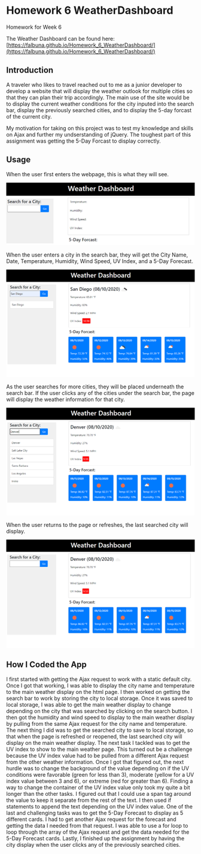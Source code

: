 # Homework 6 WeatherDashboard

Homework for Week 6

The Weather Dashboard can be found here: [https://falbuna.github.io/Homework_6_WeatherDashboard/](https://falbuna.github.io/Homework_6_WeatherDashboard/) 

## Introduction

A traveler who likes to travel reached out to me as a junior developer to develop a website that will display the weather outlook for multiple cities so that they can plan their trip accordingly. The main use of the site would be to display the current weather conditions for the city inputed into the search bar, display the previously searched cities, and to display the 5-day forcast of the current city.

My motivation for taking on this project was to test my knowledge and skills on Ajax and further my undserstanding of jQuery. The toughest part of this assignment was getting the 5-Day Forcast to display correctly.

## Usage

When the user first enters the webpage, this is what they will see.

![Weather Dashboard with no weather information](https://github.com/falbuna/Homework_6_WeatherDashboard/blob/master/Assets/FirstView.PNG)

When the user enters a city in the search bar, they will get the City Name, Date, Temperature, Humidity, Wind Speed, UV Index, and a 5-Day Forecast.

![Weather Dashboard with San Diego Weather Information](https://github.com/falbuna/Homework_6_WeatherDashboard/blob/master/Assets/FirstSearch.PNG)

As the user searches for more cities, they will be placed underneath the search bar. If the user clicks any of the cities under the search bar, the page will display the weather information for that city.

![Weather Dashboard with additional cities searched.](https://github.com/falbuna/Homework_6_WeatherDashboard/blob/master/Assets/MoreSearches.PNG)

When the user returns to the page or refreshes, the last searched city will display.

![Weather Dashboard with infromation for Denver.](https://github.com/falbuna/Homework_6_WeatherDashboard/blob/master/Assets/LastSearched.PNG)

## How I Coded the App

I first started with getting the Ajax request to work with a static default city. Once I got that working, I was able to display the city name and temperature to the main weather display on the html page. I then worked on getting the search bar to work by storing the city to local storage. Once it was saved to local storage, I was able to get the main weather display to change depending on the city that was searched by clicking on the search button. I then got the humidity and wind speed to display to the main weather display by pulling from the same Ajax request for the city name and temperature. The next thing I did was to get the searched city to save to local storage, so that when the page is refreshed or reopened, the last searched city will display on the main weather display. The next task I tackled was to get the UV index to show to the main weather page. This turned out be a challenge because the UV index value had to be pulled from a different Ajax request from the other weather information. Once I got that figured out, the next hurdle was to change the background of the value depending on if the UV conditions were favorable (green for less than 3), moderate (yellow for a UV index value between 3 and 6), or extreme (red for greater than 6). Finding a way to change the container of the UV index value only took my quite a bit longer than the other tasks. I figured out that I could use a span tag around the value to keep it separate from the rest of the text. I then used if statements to append the text depending on the UV index value. One of the last and challenging tasks was to get the 5-Day Forecast to display as 5 different cards. I had to get another Ajax request for the forecast and getting the data I needed from that request. I was able to use a for loop to loop through the array of the Ajax request and get the data needed for the 5-Day Forecast cards. Lastly, I finished up the assignment by having the city display when the user clicks any of the previously searched cities. 
